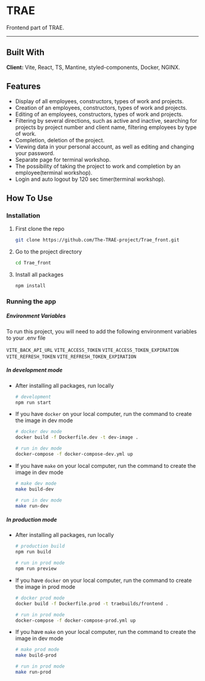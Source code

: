 # TRAE

Frontend part of TRAE.

---

## Built With

**Client:** Vite, React, TS, Mantine, styled-components, Docker, NGINX.

## Features

- Display of all employees, constructors, types of work and projects.
- Creation of an employees, constructors, types of work and projects.
- Editing of an employees, constructors, types of work and projects.
- Filtering by several directions, such as active and inactive, searching for projects by project number and client name, filtering employees by type of work.
- Completion, deletion of the project.
- Viewing data in your personal account, as well as editing and changing your password.
- Separate page for terminal workshop.
- The possibility of taking the project to work and completion by an employee(terminal workshop).
- Login and auto logout by 120 sec timer(terminal workshop).

## How To Use

### Installation

1. First clone the repo

   ```sh
   git clone https://github.com/The-TRAE-project/Trae_front.git
   ```

2. Go to the project directory

   ```sh
   cd Trae_front
   ```

3. Install all packages

   ```sh
   npm install
   ```

### Running the app

##### Environment Variables

To run this project, you will need to add the following environment variables to your .env file

`VITE_BACK_API_URL`
`VITE_ACCESS_TOKEN`
`VITE_ACCESS_TOKEN_EXPIRATION`
`VITE_REFRESH_TOKEN`
`VITE_REFRESH_TOKEN_EXPIRATION`

##### In development mode

- After installing all packages, run locally

  ```sh
  # development
  npm run start
  ```

- If you have `docker` on your local computer, run the command to create the image in dev mode

  ```sh
  # docker dev mode
  docker build -f Dockerfile.dev -t dev-image .
  ```

  ```sh
  # run in dev mode
  docker-compose -f docker-compose-dev.yml up
  ```

- If you have `make` on your local computer, run the command to create the image in dev mode

  ```sh
  # make dev mode
  make build-dev
  ```

  ```sh
  # run in dev mode
  make run-dev
  ```

##### In production mode

- After installing all packages, run locally

  ```sh
  # production build
  npm run build
  ```

  ```sh
  # run in prod mode
  npm run preview
  ```

- If you have `docker` on your local computer, run the command to create the image in prod mode

  ```sh
  # docker prod mode
  docker build -f Dockerfile.prod -t traebuilds/frontend .
  ```

  ```sh
  # run in prod mode
  docker-compose -f docker-compose-prod.yml up
  ```

- If you have `make` on your local computer, run the command to create the image in dev mode

  ```sh
  # make prod mode
  make build-prod
  ```

  ```sh
  # run in prod mode
  make run-prod
  ```

